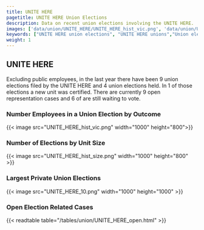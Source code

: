 ```yaml
---
title: UNITE HERE
pagetitle: UNITE HERE Union Elections
description: Data on recent union elections involving the UNITE HERE.
images: ['data/union/UNITE_HERE/UNITE_HERE_hist_vic.png', 'data/union/UNITE_HERE/UNITE_HERE_hist_size.png', 'data/union/UNITE_HERE/UNITE_HERE_10.png']
keywords: ["UNITE HERE union elections", "UNITE HERE unions","Union elections"]
weight: 1
---
```

##  UNITE HERE

Excluding public employees, in the last year there have been 9 union elections filed by the UNITE HERE and 4 union elections held. In 1 of those elections a new unit was certified. There are currently 9 open representation cases and 6 of are still waiting to vote.

### Number Employees in a Union Election by Outcome
{{< image src="UNITE_HERE_hist_vic.png" width="1000" height="800">}}

### Number of Elections by Unit Size
{{< image src="UNITE_HERE_hist_size.png" width="1000" height="800" >}}

### Largest Private Union Elections
{{< image src="UNITE_HERE_10.png" width="1000" height="1000"  >}}

### Open Election Related Cases
{{< readtable table="/tables/union/UNITE_HERE_open.html" >}}

